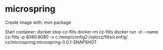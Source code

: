 # microspring

Create image with: mvn package

Start container:
docker stop cz-flits
docker rm cz-flits
docker run -d --name cz-flits -p 8080:8080  -v c:/temp/config2:/opt/cz/flits/config/ cz/microspring:microspring-0.0.1-SNAPSHOT